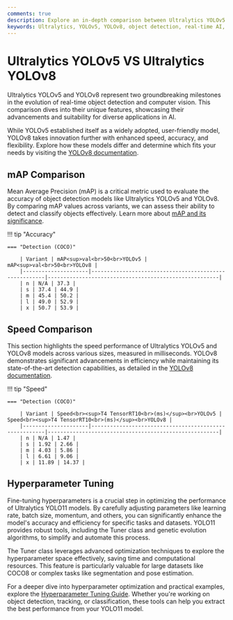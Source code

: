 ```yaml
---
comments: true
description: Explore an in-depth comparison between Ultralytics YOLOv5 and YOLOv8, highlighting advancements in object detection, real-time AI performance, and cutting-edge computer vision features. Learn how YOLOv8 surpasses its predecessor with enhanced speed, accuracy, and flexibility for diverse applications, including edge AI.
keywords: Ultralytics, YOLOv5, YOLOv8, object detection, real-time AI, edge AI, computer vision
---
```


# Ultralytics YOLOv5 VS Ultralytics YOLOv8

Ultralytics YOLOv5 and YOLOv8 represent two groundbreaking milestones in the evolution of real-time object detection and computer vision. This comparison dives into their unique features, showcasing their advancements and suitability for diverse applications in AI.

While YOLOv5 established itself as a widely adopted, user-friendly model, YOLOv8 takes innovation further with enhanced speed, accuracy, and flexibility. Explore how these models differ and determine which fits your needs by visiting the [YOLOv8 documentation](https://docs.ultralytics.com/models/yolov8/).


## mAP Comparison

Mean Average Precision (mAP) is a critical metric used to evaluate the accuracy of object detection models like Ultralytics YOLOv5 and YOLOv8. By comparing mAP values across variants, we can assess their ability to detect and classify objects effectively. Learn more about [mAP and its significance](https://www.ultralytics.com/glossary/mean-average-precision-map).


!!! tip "Accuracy"

	=== "Detection (COCO)"

		| Variant | mAP<sup>val<br>50<br>YOLOv5 | mAP<sup>val<br>50<br>YOLOv8 |
		|---------------------|-------------------------------------------------------|-------------------------------------------------------|
		| n | N/A | 37.3 |
		| s | 37.4 | 44.9 |
		| m | 45.4 | 50.2 |
		| l | 49.0 | 52.9 |
		| x | 50.7 | 53.9 |
		

## Speed Comparison

This section highlights the speed performance of Ultralytics YOLOv5 and YOLOv8 models across various sizes, measured in milliseconds. YOLOv8 demonstrates significant advancements in efficiency while maintaining its state-of-the-art detection capabilities, as detailed in the [YOLOv8 documentation](https://docs.ultralytics.com/models/yolov8/).


!!! tip "Speed"

	=== "Detection (COCO)"

		| Variant | Speed<br><sup>T4 TensorRT10<br>(ms)</sup><br>YOLOv5 | Speed<br><sup>T4 TensorRT10<br>(ms)</sup><br>YOLOv8 |
		|---------------------|-------------------------------------------------------|-------------------------------------------------------|
		| n | N/A | 1.47 |
		| s | 1.92 | 2.66 |
		| m | 4.03 | 5.86 |
		| l | 6.61 | 9.06 |
		| x | 11.89 | 14.37 |

## Hyperparameter Tuning

Fine-tuning hyperparameters is a crucial step in optimizing the performance of Ultralytics YOLO11 models. By carefully adjusting parameters like learning rate, batch size, momentum, and others, you can significantly enhance the model's accuracy and efficiency for specific tasks and datasets. YOLO11 provides robust tools, including the Tuner class and genetic evolution algorithms, to simplify and automate this process.

The Tuner class leverages advanced optimization techniques to explore the hyperparameter space effectively, saving time and computational resources. This feature is particularly valuable for large datasets like COCO8 or complex tasks like segmentation and pose estimation.

For a deeper dive into hyperparameter optimization and practical examples, explore the [Hyperparameter Tuning Guide](https://docs.ultralytics.com/guides/hyperparameter-tuning/). Whether you're working on object detection, tracking, or classification, these tools can help you extract the best performance from your YOLO11 model.
